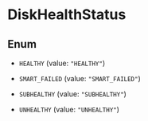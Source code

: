 

# DiskHealthStatus

## Enum


* `HEALTHY` (value: `"HEALTHY"`)

* `SMART_FAILED` (value: `"SMART_FAILED"`)

* `SUBHEALTHY` (value: `"SUBHEALTHY"`)

* `UNHEALTHY` (value: `"UNHEALTHY"`)



